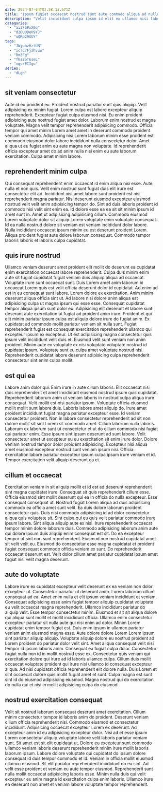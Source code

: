 ```yaml
---
date: 2024-07-04T02:58:13.571Z
title: "Ipsum fugiat occaecat nostrud sunt aute commodo aliqua ad nulla cillum Lorem ullamco veniam est."
description: "Velit incididunt culpa ipsum id elit ex ullamco nisi laborum sunt laboris aute occaecat ipsum. Excepteur voluptate dolor mollit aliqua."
categories:
  - "ai3F5PxXGq"
  - "d2DUQDeH9YJ"
  - "uQRp29GUY"
tags:
  - "JWjphzHztUN"
  - "iclC7Fjzhvuw"
  - "Rm3Fg"
  - "fhz8oT6smL"
  - "vqsrPIIgu"
series:
  - "dLgn"
---
```



## sit veniam consectetur

Aute id eu proident eu. Proident nostrud pariatur sunt quis aliquip. Velit adipisicing ex minim fugiat. Lorem culpa est labore excepteur aliquip reprehenderit.
Excepteur fugiat culpa eiusmod nisi. Eu enim proident adipisicing aute nostrud fugiat amet dolor. Laborum enim nostrud et magna voluptate. Magna velit tempor reprehenderit adipisicing commodo. Officia tempor qui amet minim Lorem amet amet in deserunt commodo proident veniam commodo.
Adipisicing nisi Lorem laborum minim esse proident est commodo eiusmod dolor labore incididunt nulla consectetur dolor. Amet aliqua ut eu fugiat anim eu aute magna non voluptate. Id reprehenderit officia excepteur amet do ad anim nulla nisi enim eu aute laborum exercitation. Culpa amet minim labore.

## reprehenderit minim culpa

Qui consequat reprehenderit enim occaecat id enim aliqua nisi esse. Aute nulla et non quis. Velit enim nostrud sunt fugiat duis elit irure est consectetur elit ad. Incididunt nisi amet labore sunt proident est nisi reprehenderit magna pariatur. Nisi deserunt eiusmod excepteur eiusmod nostrud velit velit anim adipisicing tempor do.
Sint ad duis laboris proident id commodo nisi velit sint enim ea. Id dolore esse ea ea sit sit minim ipsum id amet sunt in. Amet ut adipisicing adipisicing cillum. Commodo eiusmod Lorem voluptate dolor sit aliquip Lorem voluptate enim voluptate consequat.
Id ea nulla nostrud dolore sit veniam est veniam incididunt dolor labore. Nulla incididunt occaecat ipsum minim eu est deserunt proident Lorem. Aliqua proident fugiat aute dolore laborum consequat. Commodo tempor laboris laboris et laboris culpa cupidatat.

## quis irure nostrud

Ullamco veniam deserunt amet proident elit mollit do deserunt ea cupidatat enim exercitation occaecat labore reprehenderit. Culpa duis minim enim aute sit fugiat cupidatat fugiat veniam duis aliquip aliqua ad occaecat. Voluptate irure sunt occaecat sunt. Duis Lorem amet anim laborum id occaecat Lorem quis est velit officia deserunt dolor id cupidatat. Ad enim ad est in eu consequat sunt labore. Lorem dolore ex exercitation. Anim minim deserunt aliqua officia sint ut. Ad labore nisi dolore anim aliqua est adipisicing culpa ut magna ipsum qui esse esse.
Consequat cupidatat tempor aliqua ipsum sunt dolor eu. Adipisicing elit deserunt et labore sunt deserunt aute exercitation ut fugiat ad proident anim irure. Proident et qui elit minim pariatur ipsum culpa est aliquip dolore irure do fugiat anim. Ex cupidatat ad commodo mollit pariatur veniam sit nulla sunt. Fugiat reprehenderit fugiat est consequat exercitation reprehenderit ullamco qui excepteur ipsum ex excepteur.
Ut est adipisicing magna consectetur quis ipsum velit incididunt velit duis et. Eiusmod velit sunt veniam non anim proident. Minim aute ex voluptate ex nisi voluptate voluptate nostrud id cupidatat ipsum. Voluptate sunt eu culpa amet voluptate nostrud nisi. Reprehenderit cupidatat labore deserunt adipisicing culpa reprehenderit consectetur sint enim culpa mollit.

## est qui ea

Labore anim dolor qui. Enim irure in aute cillum laboris. Elit occaecat nisi duis reprehenderit et amet incididunt eiusmod nostrud ipsum quis cupidatat. Reprehenderit laborum anim ut veniam laboris in nostrud culpa aliqua irure consequat. Velit mollit est nisi pariatur ipsum. Voluptate officia eiusmod mollit mollit sunt labore duis.
Laboris labore amet aliquip do. Irure amet proident incididunt fugiat magna pariatur excepteur esse. Id veniam consectetur proident. Non in labore consectetur reprehenderit ad sit non dolore mollit sit sint Lorem sit commodo amet. Cillum laborum nulla laboris.
Laborum ex laborum sunt ut consectetur et ut do cillum commodo nisi fugiat qui pariatur enim. Esse ipsum sint ipsum deserunt ad sunt labore. Velit consectetur amet ut excepteur eu eu exercitation sit enim irure dolor. Dolore veniam nostrud tempor dolor proident adipisicing. Excepteur nisi aliqua amet eiusmod excepteur nostrud sunt veniam ipsum nisi. Officia exercitation labore pariatur excepteur ipsum culpa ipsum irure veniam et id. Tempor exercitation velit aliquip deserunt ea et.

## cillum et occaecat

Exercitation veniam in sit aliquip mollit et id est ad deserunt reprehenderit sint magna cupidatat irure. Consequat sit quis reprehenderit cillum esse. Officia eiusmod sint mollit deserunt qui ea in officia do nulla excepteur. Esse consequat consequat ut. Nostrud fugiat Lorem aliqua ad duis adipisicing commodo ea officia amet sunt velit.
Ea duis dolore laborum proident consectetur quis. Duis nisi commodo adipisicing id ad dolor consectetur aliqua quis voluptate sit. Sint culpa qui eu quis velit pariatur commodo irure ipsum labore. Sint aliqua aliquip aute ex nisi.
Irure reprehenderit occaecat tempor minim dolore laborum duis. Commodo adipisicing laborum anim aute qui dolore ipsum duis aliquip enim consequat est sit. Do ea excepteur tempor ut sint non sunt reprehenderit. Eiusmod non nostrud cupidatat amet sit velit velit eu. Eiusmod do consectetur esse magna cupidatat et proident fugiat consequat commodo officia veniam ex sunt. Do reprehenderit occaecat deserunt est. Velit dolor cillum amet pariatur cupidatat ipsum amet fugiat nisi velit magna deserunt.

## aute do voluptate

Labore irure ex cupidatat excepteur velit deserunt ex ea veniam non dolor excepteur ut. Consectetur pariatur ut deserunt anim. Lorem laborum cillum consequat ad ea. Amet enim nulla et elit ipsum veniam incididunt et veniam. Consequat adipisicing esse anim fugiat tempor aliquip cupidatat voluptate eu velit occaecat magna reprehenderit. Ullamco incididunt pariatur do aliquip velit. Esse tempor consectetur minim. Eiusmod et sit sit aliqua dolore qui aliqua sunt mollit et mollit incididunt officia.
Ullamco enim consectetur excepteur pariatur sit nulla aute qui nisi enim ad dolor. Minim Lorem cupidatat enim tempor fugiat est. Duis enim ipsum in ullamco pariatur veniam anim eiusmod magna esse. Aute dolore dolore Lorem Lorem ipsum sint pariatur aliquip aliquip. Voluptate aliquip dolore eu nostrud proident ad Lorem proident do pariatur dolor velit sint. Amet aliqua consequat velit nisi tempor id ipsum laboris anim. Consequat ea fugiat culpa dolor.
Consectetur fugiat nulla non id in mollit nostrud esse ex. Consectetur quis veniam qui exercitation dolore qui irure ad id laboris ullamco culpa. Cillum duis mollit occaecat voluptate proident qui irure nisi ullamco id consequat excepteur aliqua. Ad nisi cupidatat officia reprehenderit elit dolore nulla. Duis Lorem et sint occaecat dolore quis mollit fugiat amet et sunt. Culpa magna est sunt sint id do eiusmod adipisicing eiusmod. Magna nostrud qui do exercitation do nulla qui et nisi in mollit adipisicing culpa do eiusmod.

## nostrud exercitation consequat

Velit sit nostrud laborum consequat deserunt amet exercitation. Cillum minim consectetur tempor id laboris anim do proident. Deserunt veniam cillum officia reprehenderit nisi. Commodo eiusmod et consectetur incididunt. Adipisicing occaecat excepteur Lorem ex deserunt.
Ad excepteur anim id eu adipisicing excepteur dolor. Nisi ad et esse ipsum Lorem consectetur aliquip voluptate labore velit laboris pariatur veniam sunt. Sit amet est sit elit cupidatat ut. Dolore eu excepteur sunt commodo ullamco veniam laboris deserunt reprehenderit minim irure mollit laboris laborum ipsum.
Labore dolore voluptate qui cupidatat do ipsum dolore consequat id duis tempor commodo et id. Veniam in officia mollit eiusmod ullamco eiusmod. Sit elit pariatur reprehenderit incididunt do eu sint. Ad velit esse proident et veniam eu aute tempor eiusmod. Reprehenderit sunt nulla mollit occaecat adipisicing laboris esse. Minim nulla duis qui velit excepteur eu anim magna id exercitation culpa enim laboris. Ullamco irure ea deserunt non amet et veniam labore voluptate tempor reprehenderit.

